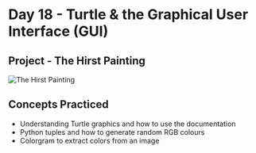 # Day 18 - Turtle & the Graphical User Interface (GUI)

## Project - The Hirst Painting

![The Hirst Painting](https://github.com/laurasmendozad/100-Days-Of-Code-Python/assets/58611097/17ea146d-05cd-41c2-9186-c791ba0b68fa)

## Concepts Practiced

- Understanding Turtle graphics and how to use the documentation
- Python tuples and how to generate random RGB colours
- Colorgram to extract colors from an image
